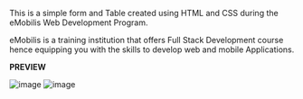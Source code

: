 This is a simple form and Table created using HTML and CSS during the eMobilis Web Development Program.  
  
  eMobilis is a training institution that offers Full Stack Development course hence equipping you with the skills 
to develop web and mobile Applications.    

**PREVIEW**

![image](https://github.com/Tru-okenye/eMobilis-Table-Form/assets/87054799/e52bf77d-c766-4453-a84a-d184e175c343)
![image](https://github.com/Tru-okenye/eMobilis-Table-Form/assets/87054799/0e07992b-674d-4be0-9d13-22117636cb74)





